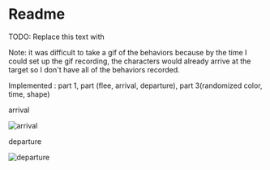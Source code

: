 # Readme

TODO: Replace this text with

Note: it was difficult to take a gif of the behaviors because by the time I could set up the gif recording, the characters would already arrive at the target so I don't have all of the behaviors recorded.

Implemented : part 1, part (flee, arrival, departure), part 3(randomized color, time, shape)

arrival

![arrival](https://user-images.githubusercontent.com/78485605/146496273-b1cdeebc-4790-4330-a080-57374e1b5296.gif)

departure

![departure](https://user-images.githubusercontent.com/78485605/146496317-35910e89-aa76-446e-a7c6-f4367acd5c85.gif)
